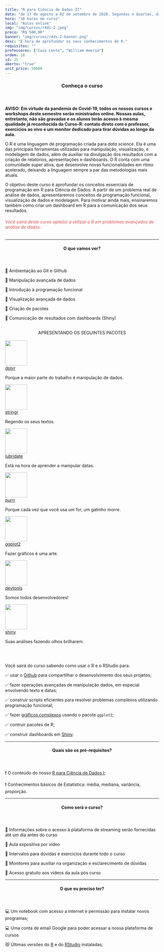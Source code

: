 ```yaml
---
title: "R para Ciência de Dados II"
data: "de 17 de agosto a 02 de setembro de 2020. Segundas e Quartas, das 19h às 22h"
hora: "18 horas de curso"
local: "Aulas online"
img: "img/cursos/r4ds-2.jpeg"
preco: "R$ 500,00"
banner: "img/cursos/r4ds-2-banner.png"
desc: "É hora de aprofundar os seus conhecimentos de R."
requisitos: ""
professores: ["Caio Lente", "William Amorim"]
ordem: 10
id: 25
aberto: "true"
unit_price: 50000
---
```


<header class="section-header">
  <h3>Conheça o curso</h3>
</header>

<b>AVISO: Em virtude da pandemia de Covid-19, todos os nossos cursos e workshops deste semestre serão ministrados online. Nossas aulas, entretanto, não são gravadas e os alunos terão acesso à mesma qualidade já reconhecida da Curso-R: contato direto com o professor, exercícios ao vivo e um monitor dedicado para tirar dúvidas ao longo da aula.</b>

O R é uma linguagem de programação criada para *data science*. Ela é uma das principais ferramentas utilizadas para manipulação, visualização, e modelagem de dados, além de auxiliar na divulgação dos resultados com a criação de relatórios, apresentações e dashboards. O R conta com uma comunidade super ativa, que desenvolve novas funcionalidades em ritmo acelerado, deixando a linguagem sempre a par das metodologias mais atuais.

O objetivo deste curso é aprofundar os conceitos essenciais de programação em R para Ciência de Dados. A partir de um problema real de análise de dados, apresentaremos conceitos de programação funcional, visualização de dados e modelagem. Para motivar ainda mais, ensinaremos também como criar um dashboard em R para a comunicação dos seus resultados. 

<h6 style = "color: #da4d4d">Você sairá deste curso apta(o) a utilizar o R em problemas avançados de análise de dados.</h6>

<hr>

<header class="section-header">
  <h4>O que vamos ver?</h4>
</header>

&#128204; Ambientação ao Git e Github

&#128204; Manipulação avançada de dados

&#128204; Introdução à programação funcional

&#128204; Visualização avançada de dados

&#128204; Criação de pacotes

&#128204; Comunicação de resultados com dashboards (Shiny)


<br>

<center>
APRESENTANDO OS SEGUINTES PACOTES
</center>

<div class="row justify-content-center">
<br>
<div class="tooltip-wrap">
  <img src = "/img/cursos/hex/dplyr.png" width = "72px" height = "82px">
  <div class="tooltip-content">
    <a href = "https://dplyr.tidyverse.org/" target = "_blank">dplyr</a>
    <p>Porque a maior parte do trabalho é manipulação de dados.</p>
  </div> 
</div>
<div class="tooltip-wrap">
  <img src = "/img/cursos/hex/stringr.png" width = "72px" height = "82px">
  <div class="tooltip-content">
    <a href = "https://stringr.tidyverse.org/" target = "_blank">stringr</a>
    <p>Regendo os seus textos.</p>
  </div> 
</div>
<div class="tooltip-wrap">
  <img src = "/img/cursos/hex/lubridate.png" width = "72px" height = "82px">
  <div class="tooltip-content">
    <a href = "https://lubridate.tidyverse.org/" target = "_blank">lubridate</a>
    <p>Está na hora de aprender a manipular datas.</p>
  </div> 
</div>
<div class="tooltip-wrap">
  <img src = "/img/cursos/hex/purrr.png" width = "72px" height = "82px">
  <div class="tooltip-content">
    <a href = "https://purrr.tidyverse.org/" target = "_blank">purrr</a>
    <p>Porque cada vez que você usa um for, um gatinho morre.</p>
  </div> 
</div>
<div class="tooltip-wrap">
  <img src = "/img/cursos/hex/ggplot2.png" width = "72px" height = "82px">
  <div class="tooltip-content">
    <a href = "https://ggplot2.tidyverse.org/" target = "_blank">ggplot2</a>
    <p>Fazer gráficos é uma arte.</p>
  </div> 
</div>
<div class="tooltip-wrap">
  <img src = "/img/cursos/hex/devtools.png" width = "72px" height = "82px">
  <div class="tooltip-content">
    <a href = "https://devtools.r-lib.org" target = "_blank">devtools</a>
    <p>Somos todos desenvolvedores!</p>
  </div> 
</div>
<div class="tooltip-wrap">
  <img src = "/img/cursos/hex/shiny.png" width = "72px" height = "82px">
  <div class="tooltip-content">
    <a href = "https://shiny.rstudio.com/" target = "_blank">shiny</a>
    <p>Suas análises fazendo olhos brilharem.</p>
  </div> 
</div>
</div>

<br>
<br>

Você sairá do curso sabendo como usar o R e o RStudio para:

&#9989; usar o [Github](https://github.com/) para compartilhar o desenvolvimento dos seus projetos;

&#9989; fazer operações avançadas de manipulação dados, em especial envolvendo texto e datas;

&#9989; construir scripts eficientes para resolver problemas complexos utilizando programação funcional;

&#9989; fazer [gráficos complexos](https://github.com/thomasp85/gganimate) usando o pacote `ggplot2`;

&#9989; contruir pacotes de R;

&#9989; construir dashboards em [Shiny](https://shiny.rstudio.com/gallery/).


<hr>

<header class="section-header">
  <h4>Quais são os pré-requisitos?</h4>
</header>

&#10071; O conteúdo do nosso [R para Ciência de Dados I](https://www.curso-r.com/cursos/r4ds-1/);

&#10071; Conhecimentos básicos de Estatística: média, mediana, variância, proporção.

<hr>

<header class="section-header">
  <h4>Como será o curso?</h4>
</header>

<p>&#128313; Informações sobre o acesso à plataforma de streaming serão fornecidas até um dia antes do curso
<p>&#128313; Aula expositiva por vídeo
<p>&#128313; Intervalos para dúvidas e exercícios durante todo o curso
<p>&#128313; Monitores para auxiliar na organização e esclarecimento de dúvidas 
<p>&#128313; Acesso gratuito aos vídeos da aula pós curso

<hr>

<header class="section-header">
  <h4>O que eu preciso ter?</h4>
</header>

&#128187; Um notebook com acesso a internet e permissão para instalar novos programas;

&#128187; Uma conta de email Google para poder acessar a nossa plataforma de cursos

&#128571; Últimas versões do [R](https://cran.r-project.org/) e do [RStudio](https://www.rstudio.com/products/rstudio/download/) instaladas;
